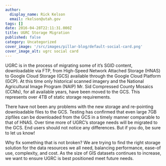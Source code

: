 ```yaml
---
author:
  display_name: Rick Kelson
  email: rkelson@utah.gov
tags: []
date: 2016-04-28T22:11:31.000Z
title: UGRC Storage Migration
published: false
category: Uncategorized
cover_image: '/src/images/pillar-blog/default-social-card.png'
cover_image_alt: ugrc social card
---
```


UGRC is in the process of migrating some of it’s SGID content, downloadable via FTP, from High-Speed Network Attached Storage (HNAS) to Google Cloud Storage (GCS) available through the Google Cloud Platform (GCP). At this time only historical scanned imagery and the National Agricultural Image Program (NAIP) Mr. Sid Compressed County Mosaics (CCMs), for all available years, have been moved to the GCS. This represents over 4TB of static storage requirements.

There have not been any problems with the new storage and re-pointing downloadable files to the GCS. Testing has confirmed that even large 7GB zipfiles can be downloaded from the GCS in a timely manner comparable to that of HNAS. Over time more of UGRC’s storage needs will be migrated to the GCS. End users should not notice any differences. But if you do, be sure to let us know!

Why fix something that is not broken? We are trying to find the right storage solution for the data resources we all need, balancing performance, ease-of use, complexity, and cost. As the size of GIS datasets continues to increase, we want to ensure UGRC is best positioned meet future needs.

